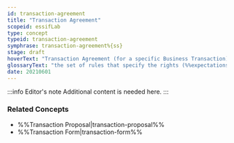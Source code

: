 ```yaml
---
id: transaction-agreement
title: "Transaction Agreement"
scopeid: essifLab
type: concept
typeid: transaction-agreement
symphrase: transaction-agreement%{ss}
stage: draft
hoverText: "Transaction Agreement (for a specific Business Transaction): the set of rules that specify the rights (Expectations) and duties (Obligations) of Participants towards one another in the context of a specific Business Transaction."
glossaryText: "the set of rules that specify the rights (%%expectations^expectation%%) and duties (%%obligations^obligation%%) of %%participants^participant%% towards one another in the context of a specific %%business transaction^transaction%%."
date: 20210601
---
```


:::info Editor's note
Additional content is needed here.
:::

### Related Concepts
- %%Transaction Proposal|transaction-proposal%%
- %%Transaction Form|transaction-form%%